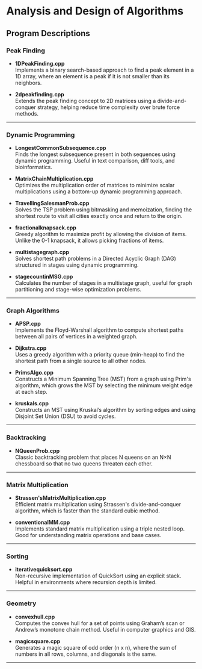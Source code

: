 # Analysis and Design of Algorithms

##  Program Descriptions

###  Peak Finding
- **1DPeakFinding.cpp**  
  Implements a binary search-based approach to find a peak element in a 1D array, where an element is a peak if it is not smaller than its neighbors.

- **2dpeakfinding.cpp**  
  Extends the peak finding concept to 2D matrices using a divide-and-conquer strategy, helping reduce time complexity over brute force methods.

---

###  Dynamic Programming
- **LongestCommonSubsequence.cpp**  
  Finds the longest subsequence present in both sequences using dynamic programming. Useful in text comparison, diff tools, and bioinformatics.

- **MatrixChainMultiplication.cpp**  
  Optimizes the multiplication order of matrices to minimize scalar multiplications using a bottom-up dynamic programming approach.

- **TravellingSalesmanProb.cpp**  
  Solves the TSP problem using bitmasking and memoization, finding the shortest route to visit all cities exactly once and return to the origin.

- **fractionalknapsack.cpp**  
  Greedy algorithm to maximize profit by allowing the division of items. Unlike the 0-1 knapsack, it allows picking fractions of items.

- **multistagegraph.cpp**  
  Solves shortest path problems in a Directed Acyclic Graph (DAG) structured in stages using dynamic programming.

- **stagecountinMSG.cpp**  
  Calculates the number of stages in a multistage graph, useful for graph partitioning and stage-wise optimization problems.

---

###  Graph Algorithms
- **APSP.cpp**  
  Implements the Floyd-Warshall algorithm to compute shortest paths between all pairs of vertices in a weighted graph.

- **Dijkstra.cpp**  
  Uses a greedy algorithm with a priority queue (min-heap) to find the shortest path from a single source to all other nodes.

- **PrimsAlgo.cpp**  
  Constructs a Minimum Spanning Tree (MST) from a graph using Prim's algorithm, which grows the MST by selecting the minimum weight edge at each step.

- **kruskals.cpp**  
  Constructs an MST using Kruskal’s algorithm by sorting edges and using Disjoint Set Union (DSU) to avoid cycles.

---

###  Backtracking
- **NQueenProb.cpp**  
  Classic backtracking problem that places N queens on an N×N chessboard so that no two queens threaten each other.

---

###  Matrix Multiplication
- **Strassen'sMatrixMultiplication.cpp**  
  Efficient matrix multiplication using Strassen's divide-and-conquer algorithm, which is faster than the standard cubic method.

- **conventionalMM.cpp**  
  Implements standard matrix multiplication using a triple nested loop. Good for understanding matrix operations and base cases.

---

###  Sorting
- **iterativequicksort.cpp**  
  Non-recursive implementation of QuickSort using an explicit stack. Helpful in environments where recursion depth is limited.

---

###  Geometry
- **convexhull.cpp**  
  Computes the convex hull for a set of points using Graham’s scan or Andrew’s monotone chain method. Useful in computer graphics and GIS.

- **magicsquare.cpp**  
  Generates a magic square of odd order (n x n), where the sum of numbers in all rows, columns, and diagonals is the same.

---


